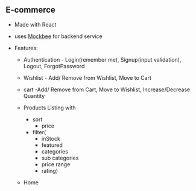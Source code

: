 ## E-commerce

- Made with React

- uses [Mockbee](https://mockbee.netlify.app/) for backend service

- Features:

  - Authentication - Login(remember me), Signup(input validation), Logout, ForgotPassword

  - Wishlist - Add/ Remove from Wishlist, Move to Cart
  - cart -Add/ Remove from Cart, Move to Wishlist, Increase/Decrease Quantity

  - Products Listing with
    - sort
      - price
    - filter(
      - inStock
      - featured
      - categories
      - sub categories
      - price range
      - rating)
  - Home